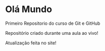 # Olá Mundo
 Primeiro Repositorio do curso de Git e GitHub

Repositório criado durante uma aula ao vivo!

Atualização feita no site!
